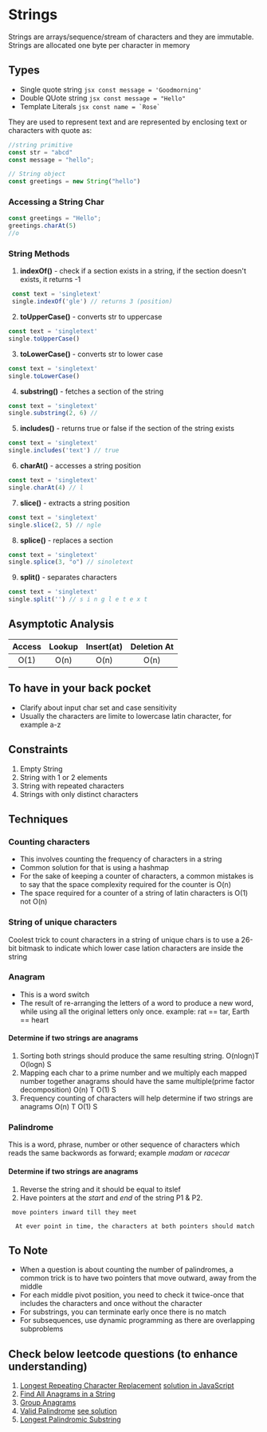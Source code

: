 # Strings
Strings are arrays/sequence/stream of characters and they are immutable.
Strings are allocated one byte per character in memory

## **Types**

* Single quote string ```jsx const message = 'Goodmorning'```
* Double QUote string  ```jsx const message = "Hello" ```
* Template Literals ```jsx const name = `Rose`  ```

They are used to represent text and are represented by enclosing text or characters with quote as: 
  ```jsx
  //string primitive
  const str = "abcd"
  const message = "hello";

  // String object
  const greetings = new String("hello")

  ```

### Accessing a String Char
  ```jsx
  const greetings = "Hello";
  greetings.charAt(5)
  //o
  ```
 
 ### String Methods
 
 1. **indexOf()** - check if a section exists in a string, if the section doesn't exists, it returns -1
  ```jsx 
   const text = 'singletext' 
   single.indexOf('gle') // returns 3 (position) 
   ```
 2. **toUpperCase()** - converts str to uppercase
   ```jsx 
   const text = 'singletext' 
   single.toUpperCase()
   ```
  3. **toLowerCase()** - converts str to lower case
   ```jsx 
   const text = 'singletext' 
   single.toLowerCase()
   ```
  4. **substring()**  - fetches a section of the string
   ```jsx 
   const text = 'singletext' 
   single.substring(2, 6) //
   ```
   5. **includes()**  - returns true or false if the section of the string exists
   ```jsx 
   const text = 'singletext' 
   single.includes('text') // true
   ```
   6. **charAt()**  - accesses a string position
   ```jsx 
   const text = 'singletext' 
   single.charAt(4) // l
   ```
   7. **slice()**  - extracts a string position
   ```jsx 
   const text = 'singletext' 
   single.slice(2, 5) // ngle
   ```
   8. **splice()**  - replaces a section
   ```jsx 
   const text = 'singletext' 
   single.splice(3, "o") // sinoletext
   ```
   9. **split()**  - separates characters
   ```jsx 
   const text = 'singletext' 
   single.split('') // s i n g l e t e x t
   ```


## Asymptotic Analysis 
| Access | Lookup | Insert(at) | Deletion At |
|:------:|:------:|:----------:|:-----------:|
|  O(1)  |  O(n)  |    O(n)    |     O(n)    |

## To have in your back pocket
* Clarify about input char set and case sensitivity
* Usually the characters are limite to lowercase latin character, for example a-z

## Constraints
1. Empty String
2. String with 1 or 2 elements
3. String with repeated characters 
4. Strings with only distinct characters

## Techniques
 ### Counting characters 
  * This involves counting the frequency of characters in a string
  * Common solution for that is using a hashmap
  * For the sake of keeping a counter of characters, a common mistakes is to say that the space complexity required for the counter is O(n)
  * The space required for a counter of a string of latin characters is O(1) not O(n)
  
 ### String of unique characters
  Coolest trick to count characters in a string of unique chars is to use a 26-bit bitmask to indicate which lower case lation characters are inside the string

### Anagram 
  * This is a word switch
  * The result of re-arranging the letters of a word to produce a new word, while using all the original letters only once.  example: rat == tar, Earth == heart

 #### Determine if two strings are anagrams 
 1. Sorting both strings should produce the same resulting string. O(nlogn)T O(logn) S
 2. Mapping each char to a prime number and we multiply each mapped number together anagrams should have the same multiple(prime factor decomposition) O(n) T O(1) S
 3. Frequency counting of characters will help determine if two strings are anagrams O(n) T O(1) S


### Palindrome
 This is a word, phrase, number or other sequence of characters which reads the same backwords as forward; example _madam_ or _racecar_
  #### Determine if two strings are anagrams 
  1. Reverse the string and it should be equal to itslef
  2. Have pointers at the _start_ and _end_ of the string P1 & P2.
  
   ```
    move pointers inward till they meet
   ```
   ```
     At ever point in time, the characters at both pointers should match
   ```


  ## To Note
  * When a question is about counting the number of palindromes, a common trick is to have two pointers that move outward, away from the middle
  * For each middle pivot position, you need to check it twice-once that includes the characters and once without the character
  * For substrings, you can terminate early once there is no match 
  * For subsequences, use dynamic programming as there are overlapping subproblems

  ## Check below leetcode questions (to enhance understanding)
  1. [Longest Repeating Character Replacement](https://leetcode.com/problems/longest-repeating-character-replacement/) [solution in JavaScript](https://github.com/rosemwangie/Data-structure-JS-and-Psuedo/blob/main/src/leetcode/1.TwoSum.js)
  2. [Find All Anagrams in a String](https://leetcode.com/problems/find-all-anagrams-in-a-string/) 
  3. [Group Anagrams](https://leetcode.com/problems/group-anagrams/)
  4. [Valid Palindrome](https://leetcode.com/problems/valid-palindrome/) [see solution](https://github.com/rosemwangie/Data-structure-Interview-prep-JS/blob/main/src/leetcode/125.ValidPalindrome.js)
  5. [Longest Palindromic Substring](https://leetcode.com/problems/longest-palindromic-substring/)
